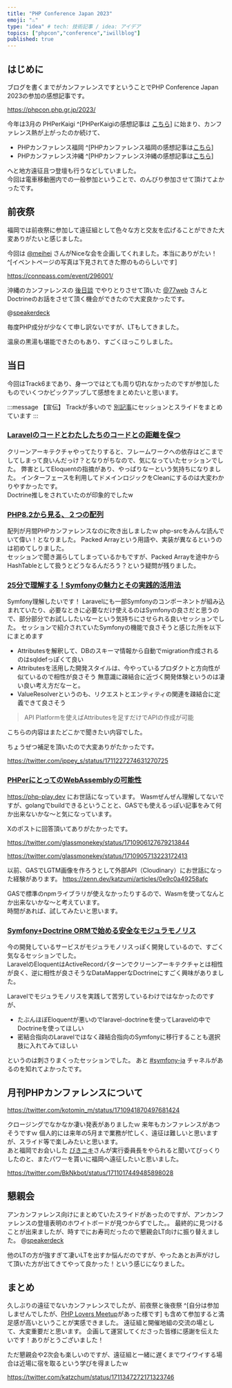 ```yaml
---
title: "PHP Conference Japan 2023"
emoji: "♨"
type: "idea" # tech: 技術記事 / idea: アイデア
topics: ["phpcon","conference","iwillblog"]
published: true
---
```


## はじめに

ブログを書くまでがカンファレンスですということでPHP Conference Japan 2023の参加の感想記事です。  

https://phpcon.php.gr.jp/2023/


今年は3月の PHPerKaigi ^[PHPerKaigiの感想記事は [こちら](https://zenn.dev/katzumi/articles/runn-developers-conference-in-phperkaigi2023)] に始まり、カンファレンス熱が上がったのか続けて、

* PHPカンファレンス福岡 ^[PHPカンファレンス福岡の感想記事は[こちら](https://zenn.dev/katzumi/articles/phpcon-fukuoka-2023-talk-impression)]
* PHPカンファレンス沖縄 ^[PHPカンファレンス沖縄の感想記事は[こちら](https://zenn.dev/katzumi/articles/phpcon-okinawa-2023)]

へと地方遠征且つ登壇も行うなどしていました。  
今回は電車移動圏内での一般参加ということで、のんびり参加させて頂けてよかったです。

## 前夜祭

福岡では前夜祭に参加して遠征組として色々な方と交友を広げることができた大変ありがたいと感じました。

今回は [@meihei](https://zenn.dev/meihei) さんがNiceな会を企画してくれました。本当にありがたい！ ^[イベントページの写真は下見されてきた際のものらしいです]

https://connpass.com/event/296001/

沖縄のカンファレンスの [後日談](https://zenn.dev/katzumi/articles/phpcon-okinawa-2023#%E5%BE%8C%E6%97%A5%E8%AB%87) でやりとりさせて頂いた [@77web](https://zenn.dev/77web) さんとDoctrineのお話をさせて頂く機会ができたので大変良かったです。

@[speakerdeck](bef498937c214803883a46a2826141c8)

毎度PHP成分が少なくて申し訳ないですが、LTもしてきました。

温泉の黒湯も堪能できたのもあり、すごくほっこりしました。

## 当日

今回はTrack6まであり、身一つではとても周り切れなかったのですが参加したものでいくつかピックアップして感想をまとめたいと思います。

:::message
【宣伝】
Trackが多いので [別記事](https://zenn.dev/katzumi/articles/php-conference-japan-2023-slides-link)にセッションとスライドをまとめています
:::

### [Laravelのコードとわたしたちのコードとの距離を保つ](https://speakerdeck.com/blue_goheimochi/phpcon2023)

クリーンアーキテクチャやってたりすると、フレームワークへの依存はどこまでしてしまって良いんだっけ？となりがちなので、気になっていたセッションでした。
弊害としてEloquentの指摘があり、やっぱりなーという気持ちになりました。 
インターフェースを利用してドメインロジックをCleanにするのは大変わかりやすかったです。  
Doctrine推しをされていたのが印象的でしたw

### [PHP8.2から見る、２つの配列](https://speakerdeck.com/meihei3/php-conference-japan-2023)

配列が月間PHPカンファレンスなのに吹き出しましたｗ
php-srcをみんな読んでいて偉い！となりました。 
Packed Arrayという用語や、実装が異なるというのは初めてしりました。  
セッションで聞き漏らしてしまっているかもですが、Packed Arrayを途中からHashTableとして扱うとどうなるんだろう？という疑問が残りました。

### [25分で理解する！Symfonyの魅力とその実践的活用法](https://speakerdeck.com/ippey/25fen-deli-jie-suru-symfonynomei-li-tosonoshi-jian-de-huo-yong-fa)

Symfony理解したいです！
Laravelにも一部Symfonyのコンポーネントが組み込まれていたり、必要なときに必要なだけ使えるのはSymfonyの良さだと思うので、部分部分でお試ししたいなーという気持ちにさせられる良いセッションでした。 
セッションで紹介されていたSymfonyの機能で良さそうと感じた所を以下にまとめます

* Attributesを解釈して、DBのスキーマ情報から自動でmigration作成されるのはsqldefっぽくて良い
* Attributesを活用した開発スタイルは、今やっているプロダクトと方向性が似ているので相性が良さそう
無意識に疎結合に近づく開発体験というのは凄い良い考え方だなーと。  
* ValueResolverというのも、リクエストとエンティティの関連を疎結合に定義できて良さそう

> API Platformを使えばAttributesを足すだけでAPIの作成が可能

こちらの内容はまたどこかで聞きたい内容でした。

ちょうぜつ補足を頂いたので大変ありがたかったです。

https://twitter.com/ippey_s/status/1711227274631270725


### [PHPerにとってのWebAssemblyの可能性](https://speakerdeck.com/nagano/phpernitotutenowebassemblynoke-neng-xing)

https://php-play.dev にお世話になっています。
Wasmぜんぜん理解してないですが、golangでbuildできるということと、GASでも使えるっぽい記事をみて何か出来ないかな〜と気になっています。  

Xのポストに回答頂いてありがたかったです。

https://twitter.com/glassmonekey/status/1710906127679213844

https://twitter.com/glassmonekey/status/1710905713223172413


以前、GASでLGTM画像を作ろうとして外部API（Cloudinary）にお世話になった経験があります。
https://zenn.dev/katzumi/articles/0e9c0a49258afc

GASで標準のnpmライブラリが使えなかったりするので、Wasmを使ってなんとか出来ないかな〜と考えています。  
時間があれば、試してみたいと思います。

### [Symfony+Doctrine ORMで始める安全なモジュラモノリス](https://speakerdeck.com/77web/symfony-plus-doctrine-ormdeshi-meruan-quan-namoziyuramonorisu)


今の開発しているサービスがモジュラモノリスっぽく開発しているので、すごく気なるセッションでした。  
LaravelのEloquentはActiveRecordパターンでクリーンアーキテクチャとは相性が良く、逆に相性が良さそうなDataMapperなDoctrineにすごく興味がありました。

Laravelでモジュラモノリスを実践して苦労しているわけではなかったのですが、

* たぶんほぼEloquentが悪いのでlaravel-doctrineを使ってLaravelの中でDoctrineを使ってほしい
* 密結合指向のLaravelではなく疎結合指向のSymfonyに移行することも選択肢に入れてみてほしい

というのは刺さりまくったセッションでした。
あと [#symfony-ja](https://phpusers-ja.slack.com/archives/C90LYS1QF) チャネルがあるのを知れてよかったです。

## 月刊PHPカンファレンスについて

https://twitter.com/kotomin_m/status/1710941870497681424

クロージングでなかなか凄い発表がありましたｗ
来年もカンファレンスがあつそうですｗ
個人的には来年の5月まで業務が忙しく、遠征は難しいと思いますが、スライド等で楽しみたいと思います。  
あと福岡でお会いした [びきニキ](https://twitter.com/BkNkbot)さんが実行委員長をやられると聞いてびっくりしたのと、またパワーを貰いに福岡へ遠征したいと思いました。

https://twitter.com/BkNkbot/status/1711017449485898028


## 懇親会

アンカンファレンス向けにまとめていたスライドがあったのですが、アンカンファレンスの登壇表明のホワイトボードが見つからずでした。。
最終的に見つけることが出来ましたが、時すでにお寿司だったので懇親会LT向けに振り替えました。
@[speakerdeck](7b02f6cf8bc24b1db8bdd8f5967c40bb)

他のLTの方が強すぎて凄いLTを出すか悩んだのですが、やったあとお声がけして頂いた方が出てきてやって良かった！という感じになりました。

## まとめ

久しぶりの遠征でないカンファレンスでしたが、前夜祭と後夜祭 ^[自分は参加しませんでしたが、[PHP Lovers Meetup](https://php-lovers-meetup.connpass.com/event/297161/)があった様です] も含めて参加すると満足感が高いということが実感できました。
遠征組と開催地組の交流の場として、大変重要だと思います。
企画して運営してくださった皆様に感謝を伝えたいです！ありがとうございました！


ただ懇親会や2次会も楽しいのですが、遠征組と一緒に遅くまでワイワイする場合は近場に宿を取るという学びを得ましたｗ

https://twitter.com/katzchum/status/1711347272171323746

